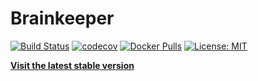 # Brainkeeper

[![Build Status](https://drone.dev.sart.solutions/api/badges/brainkeeper/frontend/status.svg)](https://drone.dev.sart.solutions/brainkeeper/frontend)
[![codecov](https://codecov.io/gh/brainkeeper/frontend/branch/master/graph/badge.svg)](https://codecov.io/gh/brainkeeper/frontend)
[![Docker Pulls](https://img.shields.io/docker/pulls/hmbrainkeeper/frontend.svg)](https://hub.docker.com/r/hmbrainkeeper/frontend/)
[![License: MIT](https://img.shields.io/badge/License-MIT-brightgreen.svg)](https://opensource.org/licenses/MIT)

[**Visit the latest stable version**](https://app.brainkeeper.sart.solutions/)
